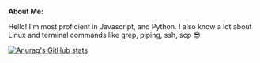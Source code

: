 **About Me:**

Hello! I'm most proficient in Javascript, and Python. I also know a lot about Linux and terminal commands like grep, piping, ssh, scp 😎

[![Anurag's GitHub stats](https://github-readme-stats.vercel.app/api?username=Larry-Larriee&show_icons=true&theme=swift)](https://github.com/anuraghazra/github-readme-stats)

<!-- Credits to https://github.com/anuraghazra/github-readme-stats for the awesome profile statisics! -->
